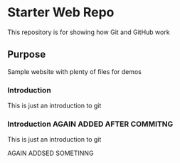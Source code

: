 # Starter Web Repo

This repository is for showing how Git and GitHub work

## Purpose

Sample website with plenty of files for demos

### Introduction
This is just an introduction to git

### Introduction AGAIN ADDED AFTER COMMITNG
This is just an introduction to git

AGAIN ADDSED SOMETINNG